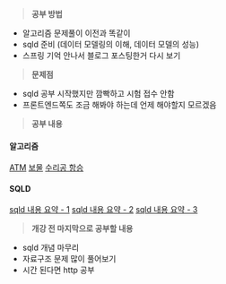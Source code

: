 > **공부 방법**

- 알고리즘 문제풀이 이전과 똑같이
- sqld 준비 (데이터 모델링의 이해, 데이터 모델의 성능)
- 스프링 기억 안나서 블로그 포스팅한거 다시 보기

> **문제점**

- sqld 공부 시작했지만 깜빡하고 시험 접수 안함
- 프론트엔드쪽도 조금 해봐야 하는데 언제 해야할지 모르겠음 

> **공부 내용**

#### 알고리즘
[ATM](https://velog.io/@dlffpqms4/%EB%B0%B1%EC%A4%80-Q11399-ATM)
[보물](https://velog.io/@dlffpqms4/%EB%B0%B1%EC%A4%80-1026-%EB%B3%B4%EB%AC%BC-JAVA)
[수리공 항승](https://velog.io/@dlffpqms4/%EB%B0%B1%EC%A4%80-1499-%EC%88%98%EB%A6%AC%EA%B3%B5-%ED%95%AD%EC%8A%B9-JAVA)
#### SQLD
[sqld 내용 요약 - 1](https://velog.io/@dlffpqms4/SQLD-sqld-%EB%82%B4%EC%9A%A9-%EC%9A%94%EC%95%BD-1)
[sqld 내용 요약 - 2](https://velog.io/@dlffpqms4/SQLD-sqld-%EB%82%B4%EC%9A%A9-%EC%9A%94%EC%95%BD-2)
[sqld 내용 요약 - 3](https://velog.io/@dlffpqms4/SQLD-sqld-%EB%82%B4%EC%9A%A9-%EC%9A%94%EC%95%BD-3)
  
> **개강 전 마지막으로 공부할 내용**

- sqld 개념 마무리
- 자료구조 문제 많이 풀어보기
- 시간 된다면 http 공부
